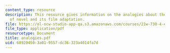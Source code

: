 ```yaml
---
content_type: resource
description: This resource gives information on the analogies about the relationship
  of novel and its film adaptation.
file: https://ol-ocw-studio-app-qa.s3.amazonaws.com/courses/21w-730-4-expository-writing-analyzing-mass-media-spring-2001/689204503a019557dc36323a4014fa7d_analogies.pdf
file_type: application/pdf
resourcetype: Document
title: analogies.pdf
uid: 68920450-3a01-9557-dc36-323a4014fa7d
---
```

